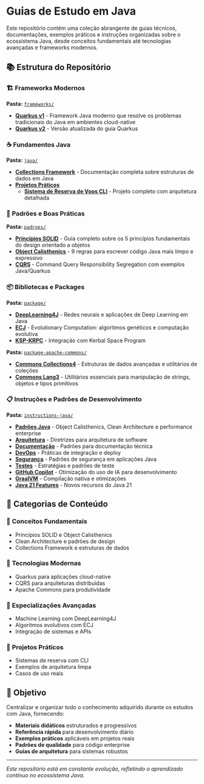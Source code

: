 # Guias de Estudo em Java

Este repositório contém uma coleção abrangente de guias técnicos, documentações, exemplos práticos e instruções organizadas sobre o ecossistema Java, desde conceitos fundamentais até tecnologias avançadas e frameworks modernos.

## 📚 Estrutura do Repositório

### 🏗️ Frameworks Modernos
**Pasta:** [`frameworks/`](./frameworks/)
- **[Quarkus v1](./frameworks/Quarkus.md)** - Framework Java moderno que resolve os problemas tradicionais do Java em ambientes cloud-native
- **[Quarkus v2](./frameworks/quarkus-v2.md)** - Versão atualizada do guia Quarkus

### ☕ Fundamentos Java
**Pasta:** [`java/`](./java/)
- **[Collections Framework](./java/Collections-Framework.md)** - Documentação completa sobre estruturas de dados em Java
- **[Projetos Práticos](./java/projetos/)**
  - **[Sistema de Reserva de Voos CLI](./java/projetos/Flight-Reservation-System-CLI.md)** - Projeto completo com arquitetura detalhada

### 🎨 Padrões e Boas Práticas
**Pasta:** [`padroes/`](./padroes/)
- **[Princípios SOLID](./padroes/solid.md)** - Guia completo sobre os 5 princípios fundamentais do design orientado a objetos
- **[Object Calisthenics](./padroes/Object-Calisthenics.md)** - 9 regras para escrever código Java mais limpo e expressivo
- **[CQRS](./padroes/CQRS.md)** - Command Query Responsibility Segregation com exemplos Java/Quarkus

### 📦 Bibliotecas e Packages
**Pasta:** [`package/`](./package/)
- **[DeepLearning4J](./package/DeepLearning4J.md)** - Redes neurais e aplicações de Deep Learning em Java
- **[ECJ](./package/ECJ.md)** - Evolutionary Computation: algoritmos genéticos e computação evolutiva
- **[KSP-KRPC](./package/ksp-krpc.md)** - Integração com Kerbal Space Program

**Pasta:** [`package-apache-commons/`](./package-apache-commons/)
- **[Commons Collections4](./package-apache-commons/collections4.md)** - Estruturas de dados avançadas e utilitários de coleções
- **[Commons Lang3](./package-apache-commons/lang3.md)** - Utilitários essenciais para manipulação de strings, objetos e tipos primitivos

### 📋 Instruções e Padrões de Desenvolvimento
**Pasta:** [`instructions-java/`](./instructions-java/)
- **[Padrões Java](./instructions-java/java-coding.instructions.md)** - Object Calisthenics, Clean Architecture e performance enterprise
- **[Arquitetura](./instructions-java/architecture.instructions.md)** - Diretrizes para arquitetura de software
- **[Documentação](./instructions-java/documentation.instructions.md)** - Padrões para documentação técnica
- **[DevOps](./instructions-java/devops.instructions.md)** - Práticas de integração e deploy
- **[Segurança](./instructions-java/security.instructions.md)** - Padrões de segurança em aplicações Java
- **[Testes](./instructions-java/testing.instructions.md)** - Estratégias e padrões de teste
- **[GitHub Copilot](./instructions-java/copilot.instructions.md)** - Otimização do uso de IA para desenvolvimento
- **[GraalVM](./instructions-java/graalvm.instructions.md)** - Compilação nativa e otimizações
- **[Java 21 Features](./instructions-java/java21-features.instructions.md)** - Novos recursos do Java 21

## 🎯 Categorias de Conteúdo

### 🧠 **Conceitos Fundamentais**
- Princípios SOLID e Object Calisthenics
- Clean Architecture e padrões de design
- Collections Framework e estruturas de dados

### 🚀 **Tecnologias Modernas**
- Quarkus para aplicações cloud-native
- CQRS para arquiteturas distribuídas
- Apache Commons para produtividade

### 🤖 **Especializações Avançadas**
- Machine Learning com DeepLearning4J
- Algoritmos evolutivos com ECJ
- Integração de sistemas e APIs

### 💼 **Projetos Práticos**
- Sistemas de reserva com CLI
- Exemplos de arquitetura limpa
- Casos de uso reais

## 🚀 Objetivo

Centralizar e organizar todo o conhecimento adquirido durante os estudos com Java, fornecendo:
- **Materiais didáticos** estruturados e progressivos
- **Referência rápida** para desenvolvimento diário
- **Exemplos práticos** aplicáveis em projetos reais
- **Padrões de qualidade** para código enterprise
- **Guias de arquitetura** para sistemas robustos

---
*Este repositório está em constante evolução, refletindo o aprendizado contínuo no ecossistema Java.*
